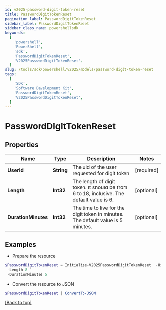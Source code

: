 ```yaml
---
id: v2025-password-digit-token-reset
title: PasswordDigitTokenReset
pagination_label: PasswordDigitTokenReset
sidebar_label: PasswordDigitTokenReset
sidebar_class_name: powershellsdk
keywords:
  [
    'powershell',
    'PowerShell',
    'sdk',
    'PasswordDigitTokenReset',
    'V2025PasswordDigitTokenReset',
  ]
slug: /tools/sdk/powershell/v2025/models/password-digit-token-reset
tags:
  [
    'SDK',
    'Software Development Kit',
    'PasswordDigitTokenReset',
    'V2025PasswordDigitTokenReset',
  ]
---
```


# PasswordDigitTokenReset

## Properties

| Name | Type | Description | Notes |
| --- | --- | --- | --- |
| **UserId** | **String** | The uid of the user requested for digit token | [required] |
| **Length** | **Int32** | The length of digit token. It should be from 6 to 18, inclusive. The default value is 6. | [optional] |
| **DurationMinutes** | **Int32** | The time to live for the digit token in minutes. The default value is 5 minutes. | [optional] |

## Examples

- Prepare the resource

```powershell
$PasswordDigitTokenReset = Initialize-V2025PasswordDigitTokenReset  -UserId Abby.Smith `
 -Length 8 `
 -DurationMinutes 5
```

- Convert the resource to JSON

```powershell
$PasswordDigitTokenReset | ConvertTo-JSON
```

[[Back to top]](#)
